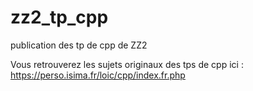 # zz2_tp_cpp
publication des tp de cpp de ZZ2

Vous retrouverez les sujets originaux des tps de cpp ici : https://perso.isima.fr/loic/cpp/index.fr.php

